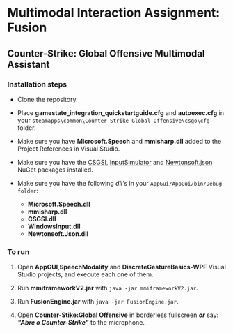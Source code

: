 # Multimodal Interaction Assignment: Fusion

## Counter-Strike: Global Offensive Multimodal Assistant

### Installation steps

* Clone the repository.

* Place **gamestate_integration_quickstartguide.cfg** and **autoexec.cfg** in your ```steamapps\common\Counter-Strike Global Offensive\csgo\cfg``` folder.

* Make sure you have **Microsoft.Speech** and **mmisharp.dll** added to the Project References in Visual Studio.

* Make sure you have the [CSGSI](https://github.com/rakijah/CSGSI), [InputSimulator](https://www.nuget.org/packages/InputSimulator/) and [Newtonsoft.json](https://www.nuget.org/packages/Newtonsoft.Json/) NuGet packages installed.

* Make sure you have the following *dll's* in your ```AppGui/AppGui/bin/Debug folder```:

  * **Microsoft.Speech.dll**
  * **mmisharp.dll**
  * **CSGSI.dll**
  * **WindowsInput.dll**
  * **Newtonsoft.Json.dll**

### To run

1. Open **AppGUI**,**SpeechModality** and **DiscreteGestureBasics-WPF** Visual Studio projects, and execute each one of them.

2. Run **mmiframeworkV2.jar** with ```java -jar mmiframeworkV2.jar```.

3. Run **FusionEngine.jar** with ```java -jar FusionEngine.jar```.

4. Open **Counter-Stike:Global Offensive** in borderless fullscreen ***or*** say: ***"Abre o Counter-Strike"*** to the microphone.
